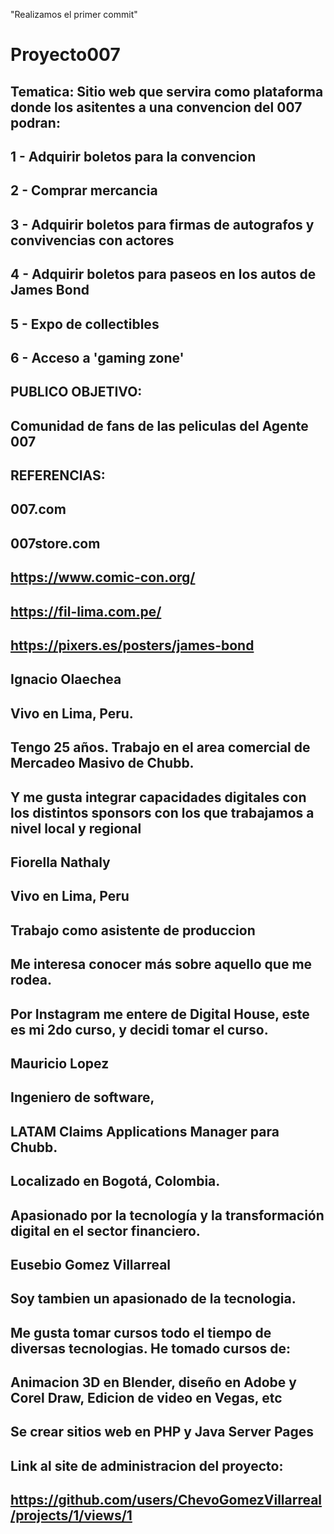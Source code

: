 "Realizamos el primer commit"
# Proyecto007
## Tematica: Sitio web que servira como plataforma donde los asitentes a una convencion del 007 podran:
## 1 - Adquirir boletos para la convencion 
## 2 - Comprar mercancia
## 3 - Adquirir boletos para firmas de autografos y convivencias con actores
## 4 - Adquirir boletos para paseos en los autos de James Bond
## 5 - Expo de collectibles
## 6 - Acceso a 'gaming zone'

## PUBLICO OBJETIVO: 
## Comunidad de fans de las peliculas del Agente 007

## REFERENCIAS: 
## 007.com
## 007store.com
## https://www.comic-con.org/
## https://fil-lima.com.pe/
## https://pixers.es/posters/james-bond

## Ignacio Olaechea
## Vivo en Lima, Peru. 
## Tengo 25 años. Trabajo en el area comercial de Mercadeo Masivo de Chubb. 
## Y me gusta integrar capacidades digitales con los distintos sponsors con los que trabajamos a nivel local y regional

## Fiorella Nathaly
## Vivo en Lima, Peru
## Trabajo como asistente de produccion
## Me interesa conocer más sobre aquello que me rodea.
## Por Instagram me entere de Digital House, este es mi 2do curso, y decidi tomar el curso.

## Mauricio Lopez
## Ingeniero de software, 
## LATAM Claims Applications Manager para Chubb. 
## Localizado en Bogotá, Colombia. 
## Apasionado por la tecnología y la transformación digital en el sector financiero.

## Eusebio Gomez Villarreal
## Soy tambien un apasionado de la tecnologia.
## Me gusta tomar cursos todo el tiempo de diversas tecnologias. He tomado cursos de:
## Animacion 3D en Blender, diseño en Adobe y Corel Draw, Edicion de video en Vegas, etc
## Se crear sitios web en PHP y Java Server Pages 

## Link al site de administracion del proyecto:
## https://github.com/users/ChevoGomezVillarreal/projects/1/views/1